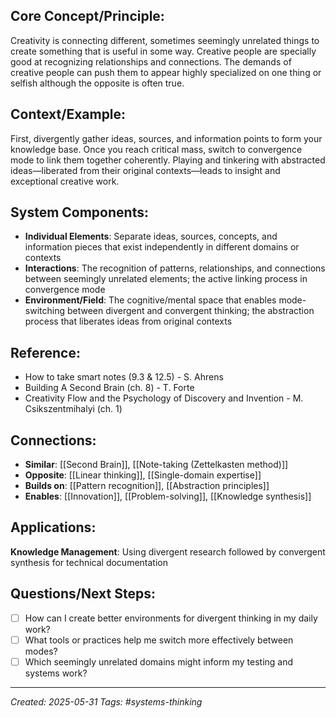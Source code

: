 ## Core Concept/Principle:
Creativity is connecting different, sometimes seemingly unrelated things to create something that is useful in some way. Creative people are specially good at recognizing relationships and connections. The demands of creative people can push them to appear highly specialized on one thing or selfish although the opposite is often true.

## Context/Example:
First, divergently gather ideas, sources, and information points to form your knowledge base. Once you reach critical mass, switch to convergence mode to link them together coherently. Playing and tinkering with abstracted ideas—liberated from their original contexts—leads to insight and exceptional creative work.

## System Components:
- **Individual Elements**: Separate ideas, sources, concepts, and information pieces that exist independently in different domains or contexts
- **Interactions**: The recognition of patterns, relationships, and connections between seemingly unrelated elements; the active linking process in convergence mode
- **Environment/Field**: The cognitive/mental space that enables mode-switching between divergent and convergent thinking; the abstraction process that liberates ideas from original contexts

## Reference:
- How to take smart notes (9.3 & 12.5) - S. Ahrens
- Building A Second Brain (ch. 8) - T. Forte
- Creativity Flow and the Psychology of Discovery and Invention - M. Csikszentmihalyi (ch. 1)

## Connections:
- **Similar**: [[Second Brain]], [[Note-taking (Zettelkasten method)]]
- **Opposite**: [[Linear thinking]], [[Single-domain expertise]]
- **Builds on**: [[Pattern recognition]], [[Abstraction principles]]
- **Enables**: [[Innovation]], [[Problem-solving]], [[Knowledge synthesis]]

## Applications:
**Knowledge Management**: Using divergent research followed by convergent synthesis for technical documentation

## Questions/Next Steps:
- [ ]  How can I create better environments for divergent thinking in my daily work?
- [ ]  What tools or practices help me switch more effectively between modes?
- [ ]  Which seemingly unrelated domains might inform my testing and systems work?

---

_Created: 2025-05-31_ _Tags: #systems-thinking_